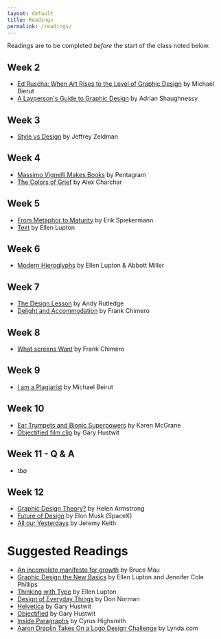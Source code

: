 ```yaml
---
layout: default
title: Readings
permalink: /readings/
---
```

Readings are to be completed _before_ the start of the class noted below. 

## Week 2 
- [Ed Ruscha: When Art Rises to the Level of Graphic Design](http://designobserver.com/feature/ed-ruscha-when-art-rises-to-the-level-of-graphic-design/2307/) by Michael Bierut
- [A Layperson's Guide to Graphic Design](http://designobserver.com/feature/a-laypersons-guide-to-graphic-design/7257) by Adrian Shaughnessy

## Week 3 

- [Style vs Design](https://web.archive.org/web/20110330002948/http://www.adobe.com/designcenter/dialogbox/stylevsdesign/Style_Versus_Design.pdf) by Jeffrey Zeldman

## Week 4 

- [Massimo Vignelli Makes Books](https://vimeo.com/64811872) by Pentagram
- [The Colors of Grief](http://retinart.net/creativity/the-colors-of-grief/) by Alex Charchar

## Week 5 

- [From Metaphor to Maturity](http://spiekermann.com/en/from-metaphor-to-maturity/) by Erik Spiekermann
- [Text](http://thinkingwithtype.com/misc/TextEssay.pdf) by Ellen Lupton

## Week 6 

- [Modern Hieroglyphs](http://visualizedata.files.wordpress.com/2012/02/modern_hieroglyphs.pdf) by Ellen Lupton & Abbott Miller

## Week 7 

- [The Design Lesson](http://www.andyrutledge.com/the-design-lesson.php) by Andy Rutledge
- [Delight and Accommodation](http://read.shapeofdesignbook.com/chapter09.html) by Frank Chimero

## Week 8 

- [What screens Want](http://frankchimero.com/talks/what-screens-want/transcript/) by Frank Chimero

## Week 9 

- [I am a Plagiarist](http://designobserver.com/article.php?id=4357) by Michael Beirut

## Week 10 

- [Ear Trumpets and Bionic Superpowers](https://themanual.org/read/issues/2/karen-mcgrane/article) by Karen McGrane
- [Objectified film clip](https://www.youtube.com/watch?v=4OhIqITa0bs) by Gary Hustwit

## Week 11 - Q & A

- _tba_

## Week 12 

- [Graphic Design Theory?](http://www.aiga.org/graphic-design-theory/) by Helen Armstrong
- [Future of Design](https://www.youtube.com/watch?v=xNqs_S-zEBY) by Elon Musk (SpaceX)
- [All our Yesterdays](https://vimeo.com/34269615) by Jeremy Keith

# Suggested Readings

- [An incomplete manifesto for growth](http://www.cbc.ca/thecurrent/manifesto-Bruce-Mau.pdf) by Bruce Mau
- [Graphic Design the New Basics](http://www.amazon.ca/dp/1568987021) by Ellen Lupton and Jennifer Cole Phillips
- [Thinking with Type](http://www.amazon.ca/dp/1568989695) by Ellen Lupton
- [Design of Everyday Things](http://www.amazon.ca/dp/0465050654) by Don Norman
- [Helvetica](http://www.hustwit.com/category/helvetica/) by Gary Hustwit
- [Objectified](http://www.hustwit.com/category/objectified/) by Gary Hustwit
- [Inside Paragraphs](http://insideparagraphs.com/) by Cyrus Highsmith
- [Aaron Draplin Takes On a Logo Design Challenge](https://vimeo.com/113751583) by Lynda.com
